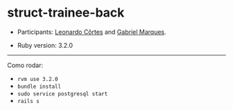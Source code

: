 # struct-trainee-back

* Participants: [Leonardo Côrtes](https://github.com/leopcortes) and [Gabriel Marques](https://github.com/marquezzin).

* Ruby version: 3.2.0

---
Como rodar:
* ```rvm use 3.2.0```
* ```bundle install```
* ```sudo service postgresql start```
* ```rails s```
